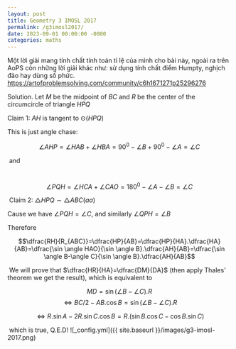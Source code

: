 ```yaml
---
layout: post
title: Geometry 3 IMOSL 2017
permalink: /g3imosl2017/
date: 2023-09-01 00:00:00 -0000
categories: maths
---
```

Một lời giải mang tính chất tính toán tỉ lệ của mình cho bài này, ngoài ra trên AoPS còn những lời giải khác như: sử dụng tính chất điểm Humpty, nghịch đảo hay dùng số phức.
https://artofproblemsolving.com/community/c6h1671271p25296276

Solution.
Let $M$ be the midpoint of $BC$ and $R$ be the center of the circumcircle of triangle $HPQ$

Claim 1: $AH$ is tangent to $\odot(HPQ)$

This is just angle chase:

$$\angle AHP=\angle HAB+\angle HBA=90^0-\angle B+90^0-\angle A=\angle C$$

 and

 $$\angle PQH=\angle HCA+\angle CAO=180^0-\angle A-\angle B=\angle C$$

 Claim 2: $\triangle HPQ \sim \triangle ABC (aa)$

Cause we have $\angle PQH=\angle C$, and similarly $\angle QPH=\angle B$

Therefore

$$\dfrac{RH}{R_{ABC}}=\dfrac{HP}{AB}=\dfrac{HP}{HA}.\dfrac{HA}{AB}=\dfrac{\sin \angle HAO}{\sin \angle B}.\dfrac{AH}{AB}=\dfrac{\sin \angle B-\angle C}{\sin \angle B}.\dfrac{AH}{AB}$$

 We will prove that $\dfrac{HR}{HA}=\dfrac{DM}{DA}$ (then apply Thales' theorem we get the result), which is equivalent to

$$MD=\sin (\angle B-\angle C).R $$ $$\Leftrightarrow BC/2-AB.\cos B=\sin (\angle B-\angle C).R $$

$$\Leftrightarrow R.\sin A-2R.\sin C.\cos B=R.(\sin B.\cos C-\cos B.\sin C)$$

 which is true, Q.E.D!
![_config.yml]({{ site.baseurl }}/images/g3-imosl-2017.png)
